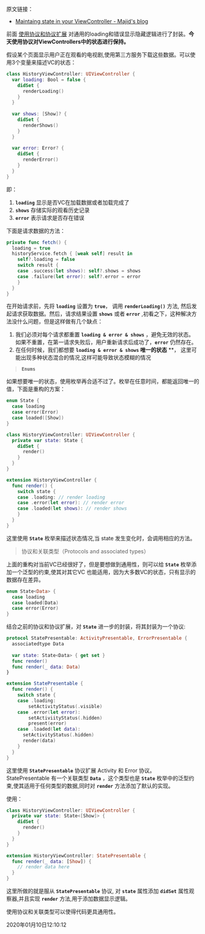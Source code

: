 原文链接：

- [Maintaing state in your ViewController - Majid's blog](https://swiftwithmajid.com/2019/01/23/maintaining-state-in-view-controllers/)

前面 [使用协议和协议扩展](https://github.com/jamessawyer/learn_ios/blob/master/Translations/%233%20Using%20protocols%20as%20composable%20extensions%20-%20Majid.md) 对通用的loading和错误显示隐藏逻辑进行了封装。**今天使用协议对ViewControllers中的状态进行保持。**



假设某个页面显示用户正在观看的电视剧,使用第三方服务下载这些数据。可以使用3个变量来描述VC的状态：

```swift
class HistoryViewController: UIViewController {
  var loading: Bool = false {
    didSet {
      renderLoading()
    }
  }
  
  var shows: [Show]? {
    didSet {
      renderShows()
    }
  }
  
  var error: Error? {
    didSet {
      renderError()
    }
  }
}
```

即：

1. **`loading`** 显示是否VC在加载数据或者加载完成了
2. **`shows`** 存储实际的观看历史记录
3. **`error`** 表示请求是否存在错误



下面是请求数据的方法：

```swift
private func fetch() {
  loading = true
  historyService.fetch { [weak self] result in
  	self?.loading = false
  	switch result {
    case .success(let shows): self?.shows = shows
    case .failure(let error): self?.error = error
  	}
  }
}
```

在开始请求前，先将 **`loading`** 设置为 **`true`**， 调用 **`renderLoading()`** 方法, 然后发起请求获取数据。然后，请求结果设置 **`shows`** 或者 **`error`** ,初看之下，这种解决方法没什么问题，但是这样做有几个缺点：

1. 我们必须对每个请求都重置 **`loading & error & shows`** ，避免无效的状态。如果不重置，在第一请求失败后，用户重新请求后成功了，**`error`** 仍然存在。
2. 在任何时候，我们都想要 **`loading & error & shows` 唯一的状态** **， 这里可能出现多种状态混合的情况,这样可能导致状态模糊的情况



> **`Enums`**

如果想要唯一的状态，使用枚举再合适不过了。枚举在任意时间，都能返回唯一的值，下面是重构的方案：

```swift
enum State {
  case loading
  case error(Error)
  case loaded([Show])
}

class HistoryViewController: UIViewController {
  private var state: State {
    didSet {
      render()
    }
  }
}

extension HistoryViewController {
  func render() {
    switch state {
    case .loading: // render loading
    case .error(let error): // render error
    case .loaded(let shows): // render shows
    }
  }
}
```

这里使用 **`State`** 枚举来描述状态情况,当 state 发生变化时，会调用相应的方法。



> 协议和关联类型（Protocols and associated types）

上面的重构对当前VC已经很好了，但是要想做到通用性，则可以给 **`State`** 枚举添加一个泛型的约束,使其对其它VC 也能适用，因为大多数VC的状态，只有显示的数据存在差异。

```swift
enum State<Data> {
  case loading
  case loaded(Data)
  case error(Error)
}
```

结合之前的协议和协议扩展，对 **`State`** 进一步的封装，将其封装为一个协议:

```swift
protocol StatePresentable: ActivityPresentable, ErrorPresentable {
  associatedtype Data
  
  var state: State<Data> { get set }
  func render()
  func render(_ data: Data)
}

extension StatePresentable {
  func render() {
    switch state {
    case .loading:
    	setActivityStatus(.visible)
    case .error(let error):
    	setActiviityStatus(.hidden)
    	present(error)
    case .loaded(let data):
      setActivityStatus(.hidden)
      render(data)
    }
  }
}
```

这里使用 **`StatePresentable`** 协议扩展 Activity 和 Error 协议。 StatePresentable 有一个关联类型 **`Data`** ，这个类型也是 **`State`** 枚举中的泛型约束,使其适用于任何类型的数据,同时对 **`render`** 方法添加了默认的实现。

使用：

```swift
class HistoryViewController: UIViewController {
  private var state: State<[Show]> {
    didSet {
      render()
    }
  }
}

extension HistoryViewController: StatePresentable {
  func render(_ data: [Show]) {
    // render data here
  }
}
```

这里所做的就是服从 **`StatePresentable`** 协议, 对 **`state`** 属性添加 **`didSet`** 属性观察器,并且实现 **`render`** 方法,用于添加数据显示逻辑。

使用协议和关联类型可以使得代码更具通用性。



2020年01月10日12:10:12
